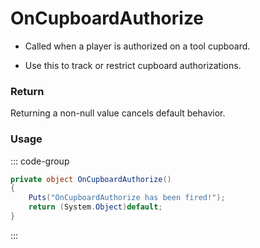 # OnCupboardAuthorize
<Badge type="info" text="Structure"/><Badge type="danger" text="Carbon Compatible"/><Badge type="warning" text="Oxide Compatible"/>
- Called when a player is authorized on a tool cupboard.

- Use this to track or restrict cupboard authorizations.

### Return
Returning a non-null value cancels default behavior.

### Usage
::: code-group
```csharp [Example]
private object OnCupboardAuthorize()
{
	Puts("OnCupboardAuthorize has been fired!");
	return (System.Object)default;
}
```
:::
